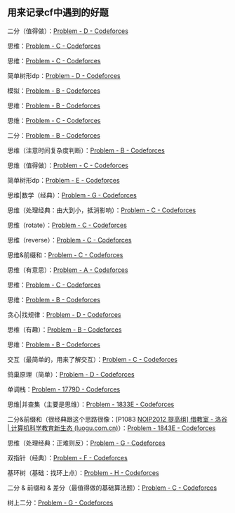 ## 用来记录cf中遇到的好题

二分（值得做）：[Problem - D - Codeforces](https://codeforces.com/contest/1859/problem/D)

思维：[Problem - C - Codeforces](https://codeforces.com/contest/1733/problem/C)

思维：[Problem - C - Codeforces](https://codeforces.com/contest/1730/problem/C)

简单树形dp：[Problem - D - Codeforces](https://codeforces.com/contest/1843/problem/D)

模拟：[Problem - B - Codeforces](https://codeforces.com/contest/8/problem/B)

思维：[Problem - B - Codeforces](https://codeforces.com/contest/1859/problem/B)

思维：[Problem - C - Codeforces](https://codeforces.com/contest/1858/problem/C)

二分：[Problem - B - Codeforces](https://codeforces.com/contest/165/problem/B)

思维（注意时间复杂度判断）：[Problem - B - Codeforces](https://codeforces.com/contest/1853/problem/B)

思维（值得做）：[Problem - C - Codeforces](https://codeforces.com/contest/1853/problem/C)

简单树形dp：[Problem - E - Codeforces](https://codeforces.com/contest/1851/problem/E)

思维|数学（经典）：[Problem - G - Codeforces](https://codeforces.com/contest/1850/problem/G)

思维（处理经典：由大到小，抵消影响）：[Problem - C - Codeforces](https://codeforces.com/contest/1870/problem/C)

思维（rotate）：[Problem - C - Codeforces](https://codeforces.com/contest/1863/problem/C)

思维（reverse）：[Problem - C - Codeforces](https://codeforces.com/contest/1859/problem/C)

思维&前缀和：[Problem - C - Codeforces](https://codeforces.com/contest/1818/problem/C)

思维（有意思）：[Problem - A - Codeforces](https://codeforces.com/contest/1826/problem/A)

思维：[Problem - C - Codeforces](https://codeforces.com/contest/1826/problem/C)

思维：[Problem - B - Codeforces](https://codeforces.com/contest/1838/problem/B)

贪心|找规律：[Problem - D - Codeforces](https://codeforces.com/contest/1838/problem/D)

思维（有趣）：[Problem - B - Codeforces](https://codeforces.com/contest/1858/problem/B)

思维：[Problem - B - Codeforces](https://codeforces.com/contest/1869/problem/B)

交互（最简单的，用来了解交互）：[Problem - C - Codeforces](https://codeforces.com/contest/1867/problem/C)

鸽巢原理（简单）：[Problem - D - Codeforces](https://codeforces.com/contest/1872/problem/D)

单调栈：[Problem - 1779D - Codeforces](https://codeforces.com/problemset/problem/1779/D)

思维|并查集（主要是思维）：[Problem - 1833E - Codeforces](https://codeforces.com/problemset/problem/1833/E)

二分&前缀和（很经典跟这个思路很像：[P1083 [NOIP2012 提高组\] 借教室 - 洛谷 | 计算机科学教育新生态 (luogu.com.cn)](https://www.luogu.com.cn/problem/P1083)）：[Problem - 1843E - Codeforces](https://codeforces.com/problemset/problem/1843/E)

思维（处理经典：正难则反）：[Problem - G - Codeforces](https://codeforces.com/contest/1873/problem/G)

双指针（经典）：[Problem - F - Codeforces](https://codeforces.com/contest/1873/problem/F)

基环树（基础：找环上点）：[Problem - H - Codeforces](https://codeforces.com/contest/1873/problem/H)

二分 & 前缀和 & 差分（最值得做的基础算法题）：[Problem - C - Codeforces](https://codeforces.com/contest/1795/problem/C)

树上二分：[Problem - G - Codeforces](https://codeforces.com/contest/1714/problem/G)